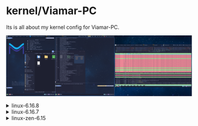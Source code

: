 

# kernel/Viamar-PC

Its is all about my kernel config for Viamar-PC.

![kernel building](https://github.com/jKy0n/Viamar-dotfiles/blob/master/Pictures/Viamar-PC-media/kernel-2025-08-01.png)

<details>
    <summary>linux-6.16.8</summary>
        <br>
            Last kernel config I made, based on the default Arch Linux config for x86_64 architecture.
            It is optimized for my hardware and use case, which is a desktop PC with an AMD Ryzen 5 5600G CPU, 32GB of RAM.
            I can't made AMDGPU build-in, but I will try to do it in the next kernel version.
        </br>
</details>

<details>
    <summary>linux-6.16.7</summary>
        <br>
            This is my custom kernel config for linux-6.16.7, based on the default Arch Linux config for x86_64 architecture.
            It is optimized for my hardware and use case, which is a desktop PC with an AMD Ryzen 5 5600G CPU, 32GB of RAM.
        </br>
</details>

<details>
    <summary>linux-zen-6.15</summary>
        <br>
            First kernel config I made, based on the default Arch Linux zen kernel config.
        </br>
</details>